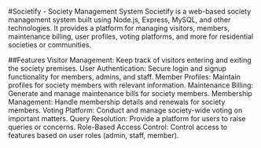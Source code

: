 #Societify - Society Management System
Societify is a web-based society management system built using Node.js, Express, MySQL, and other technologies. It provides a platform for managing visitors, members, maintenance billing, user profiles, voting platforms, and more for residential societies or communities.

##Features
Visitor Management: Keep track of visitors entering and exiting the society premises.
User Authentication: Secure login and signup functionality for members, admins, and staff.
Member Profiles: Maintain profiles for society members with relevant information.
Maintenance Billing: Generate and manage maintenance bills for society members.
Membership Management: Handle membership details and renewals for society members.
Voting Platform: Conduct and manage society-wide voting on important matters.
Query Resolution: Provide a platform for users to raise queries or concerns.
Role-Based Access Control: Control access to features based on user roles (admin, staff, member).
